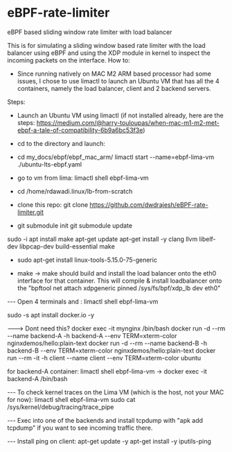 # eBPF-rate-limiter
eBPF based sliding window rate limiter with load balancer


This is for simulating a sliding window based rate limiter with the load balancer using eBPF and using the XDP module in kernel to inspect the incoming packets on the interface. 
How to:
- Since running natively on MAC M2 ARM based processor had some issues, I chose to use limactl to launch an Ubuntu VM that has all the 4 containers, namely the load balancer, client and 2 backend servers.

Steps:
- Launch an Ubuntu VM using limactl (if not installed already, here are the steps:
https://medium.com/@harry-touloupas/when-mac-m1-m2-met-ebpf-a-tale-of-compatibility-6b9a6bc53f3e)

- cd to the directory and launch:
- cd my_docs/ebpf/ebpf_mac_arm/
limactl start --name=ebpf-lima-vm ./ubuntu-lts-ebpf.yaml

- go to vm from lima:
limactl shell ebpf-lima-vm
- cd /home/rdawadi.linux/lb-from-scratch

- clone this repo: git clone https://github.com/dwdrajesh/eBPF-rate-limiter.git
- git submodule init
git submodule update

sudo -i
apt install make
apt-get update
apt-get install -y clang llvm libelf-dev libpcap-dev build-essential make
- sudo apt-get install linux-tools-5.15.0-75-generic

- make -> 
make should build and install the load balancer onto the eth0 interface for that container. 
This will compile & install loadbalancer onto the "bpftool net attach xdpgeneric pinned /sys/fs/bpf/xdp_lb dev eth0"


--- Open 4 terminals and :
limactl shell ebpf-lima-vm

sudo -s 
apt  install docker.io -y

---> Dont need this? docker exec -it mynginx /bin/bash
docker run -d --rm --name backend-A -h backend-A --env TERM=xterm-color nginxdemos/hello:plain-text
docker run -d --rm --name backend-B -h backend-B --env TERM=xterm-color nginxdemos/hello:plain-text
docker run --rm -it -h client --name client --env TERM=xterm-color ubuntu

for backend-A container: limactl shell ebpf-lima-vm -> docker exec -it backend-A /bin/bash

--- To check kernel traces on the Lima VM (which is the host, not your MAC for now):
		limactl shell ebpf-lima-vm
		sudo cat /sys/kernel/debug/tracing/trace_pipe

--- Exec into one of the backends and install tcpdump with "apk add tcpdump" if you want to see incoming traffic there.

--- Install ping on client:
apt-get update -y
apt-get install -y iputils-ping




